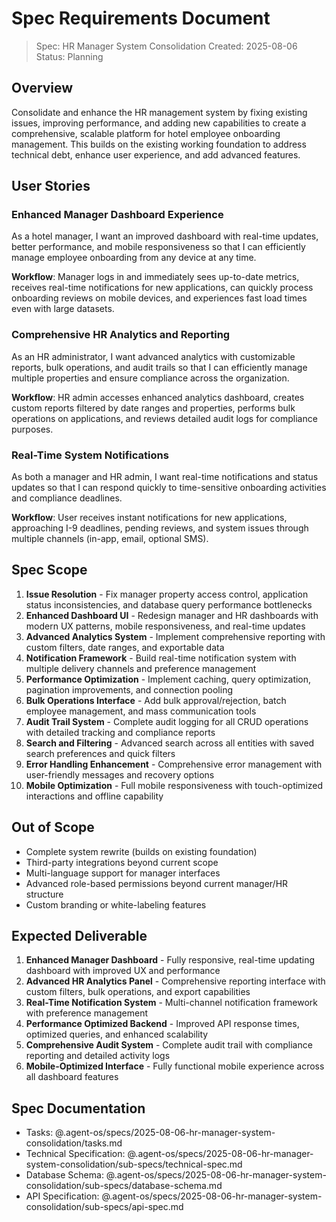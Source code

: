 # Spec Requirements Document

> Spec: HR Manager System Consolidation
> Created: 2025-08-06
> Status: Planning

## Overview

Consolidate and enhance the HR management system by fixing existing issues, improving performance, and adding new capabilities to create a comprehensive, scalable platform for hotel employee onboarding management. This builds on the existing working foundation to address technical debt, enhance user experience, and add advanced features.

## User Stories

### Enhanced Manager Dashboard Experience

As a hotel manager, I want an improved dashboard with real-time updates, better performance, and mobile responsiveness so that I can efficiently manage employee onboarding from any device at any time.

**Workflow**: Manager logs in and immediately sees up-to-date metrics, receives real-time notifications for new applications, can quickly process onboarding reviews on mobile devices, and experiences fast load times even with large datasets.

### Comprehensive HR Analytics and Reporting

As an HR administrator, I want advanced analytics with customizable reports, bulk operations, and audit trails so that I can efficiently manage multiple properties and ensure compliance across the organization.

**Workflow**: HR admin accesses enhanced analytics dashboard, creates custom reports filtered by date ranges and properties, performs bulk operations on applications, and reviews detailed audit logs for compliance purposes.

### Real-Time System Notifications

As both a manager and HR admin, I want real-time notifications and status updates so that I can respond quickly to time-sensitive onboarding activities and compliance deadlines.

**Workflow**: User receives instant notifications for new applications, approaching I-9 deadlines, pending reviews, and system issues through multiple channels (in-app, email, optional SMS).

## Spec Scope

1. **Issue Resolution** - Fix manager property access control, application status inconsistencies, and database query performance bottlenecks
2. **Enhanced Dashboard UI** - Redesign manager and HR dashboards with modern UX patterns, mobile responsiveness, and real-time updates
3. **Advanced Analytics System** - Implement comprehensive reporting with custom filters, date ranges, and exportable data
4. **Notification Framework** - Build real-time notification system with multiple delivery channels and preference management
5. **Performance Optimization** - Implement caching, query optimization, pagination improvements, and connection pooling
6. **Bulk Operations Interface** - Add bulk approval/rejection, batch employee management, and mass communication tools
7. **Audit Trail System** - Complete audit logging for all CRUD operations with detailed tracking and compliance reports
8. **Search and Filtering** - Advanced search across all entities with saved search preferences and quick filters
9. **Error Handling Enhancement** - Comprehensive error management with user-friendly messages and recovery options
10. **Mobile Optimization** - Full mobile responsiveness with touch-optimized interactions and offline capability

## Out of Scope

- Complete system rewrite (builds on existing foundation)
- Third-party integrations beyond current scope
- Multi-language support for manager interfaces
- Advanced role-based permissions beyond current manager/HR structure
- Custom branding or white-labeling features

## Expected Deliverable

1. **Enhanced Manager Dashboard** - Fully responsive, real-time updating dashboard with improved UX and performance
2. **Advanced HR Analytics Panel** - Comprehensive reporting interface with custom filters, bulk operations, and export capabilities
3. **Real-Time Notification System** - Multi-channel notification framework with preference management
4. **Performance Optimized Backend** - Improved API response times, optimized queries, and enhanced scalability
5. **Comprehensive Audit System** - Complete audit trail with compliance reporting and detailed activity logs
6. **Mobile-Optimized Interface** - Fully functional mobile experience across all dashboard features

## Spec Documentation

- Tasks: @.agent-os/specs/2025-08-06-hr-manager-system-consolidation/tasks.md
- Technical Specification: @.agent-os/specs/2025-08-06-hr-manager-system-consolidation/sub-specs/technical-spec.md
- Database Schema: @.agent-os/specs/2025-08-06-hr-manager-system-consolidation/sub-specs/database-schema.md
- API Specification: @.agent-os/specs/2025-08-06-hr-manager-system-consolidation/sub-specs/api-spec.md